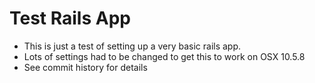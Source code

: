 # Test Rails App

* This is just a test of setting up a very basic rails app.
* Lots of settings had to be changed to get this to work on OSX 10.5.8
* See commit history for details

